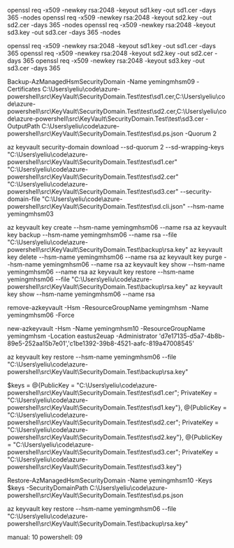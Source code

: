 openssl req -x509 -newkey rsa:2048 -keyout sd1.key -out sd1.cer -days 365 -nodes
openssl req -x509 -newkey rsa:2048 -keyout sd2.key -out sd2.cer -days 365 -nodes
openssl req -x509 -newkey rsa:2048 -keyout sd3.key -out sd3.cer -days 365 -nodes

openssl req -x509 -newkey rsa:2048 -keyout sd1.key -out sd1.cer -days 365
openssl req -x509 -newkey rsa:2048 -keyout sd2.key -out sd2.cer -days 365
openssl req -x509 -newkey rsa:2048 -keyout sd3.key -out sd3.cer -days 365

<!-- backup -->
Backup-AzManagedHsmSecurityDomain -Name yemingmhsm09 -Certificates  C:\Users\yeliu\code\azure-powershell\src\KeyVault\SecurityDomain.Test\test\sd1.cer,C:\Users\yeliu\code\azure-powershell\src\KeyVault\SecurityDomain.Test\test\sd2.cer,C:\Users\yeliu\code\azure-powershell\src\KeyVault\SecurityDomain.Test\test\sd3.cer -OutputPath C:\Users\yeliu\code\azure-powershell\src\KeyVault\SecurityDomain.Test\test\sd.ps.json -Quorum 2

az keyvault security-domain download --sd-quorum 2 --sd-wrapping-keys "C:\Users\yeliu\code\azure-powershell\src\KeyVault\SecurityDomain.Test\test\sd1.cer" "C:\Users\yeliu\code\azure-powershell\src\KeyVault\SecurityDomain.Test\test\sd2.cer" "C:\Users\yeliu\code\azure-powershell\src\KeyVault\SecurityDomain.Test\test\sd3.cer" --security-domain-file "C:\Users\yeliu\code\azure-powershell\src\KeyVault\SecurityDomain.Test\test\sd.cli.json" --hsm-name yemingmhsm03


<!-- new & backup key  -->
az keyvault key create --hsm-name yemingmhsm06 --name rsa
az keyvault key backup --hsm-name yemingmhsm06 --name rsa --file "C:\Users\yeliu\code\azure-powershell\src\KeyVault\SecurityDomain.Test\backup\rsa.key"
az keyvault key delete --hsm-name yemingmhsm06 --name rsa
az keyvault key purge --hsm-name yemingmhsm06 --name rsa
az keyvault key show --hsm-name yemingmhsm06 --name rsa
az keyvault key restore --hsm-name yemingmhsm06 --file "C:\Users\yeliu\code\azure-powershell\src\KeyVault\SecurityDomain.Test\backup\rsa.key"
az keyvault key show --hsm-name yemingmhsm06 --name rsa

<!-- remove -->
remove-azkeyvault -Hsm -ResourceGroupName yemingmhsm -Name yemingmhsm06 -Force

<!-- new -->
new-azkeyvault -Hsm -Name yemingmhsm10 -ResourceGroupName yemingmhsm -Location eastus2euap -Administrator 'd7e17135-d5a7-4b8b-89e5-252aa15b7e01','c1be1392-39b8-4521-aafc-819a47008545'

<!-- restore key: fail -->
az keyvault key restore --hsm-name yemingmhsm06 --file "C:\Users\yeliu\code\azure-powershell\src\KeyVault\SecurityDomain.Test\backup\rsa.key"

<!-- restore -->
$keys = @{PublicKey = "C:\Users\yeliu\code\azure-powershell\src\KeyVault\SecurityDomain.Test\test\sd1.cer"; PrivateKey = "C:\Users\yeliu\code\azure-powershell\src\KeyVault\SecurityDomain.Test\test\sd1.key"},
@{PublicKey = "C:\Users\yeliu\code\azure-powershell\src\KeyVault\SecurityDomain.Test\test\sd2.cer"; PrivateKey = "C:\Users\yeliu\code\azure-powershell\src\KeyVault\SecurityDomain.Test\test\sd2.key"},
@{PublicKey = "C:\Users\yeliu\code\azure-powershell\src\KeyVault\SecurityDomain.Test\test\sd3.cer"; PrivateKey = "C:\Users\yeliu\code\azure-powershell\src\KeyVault\SecurityDomain.Test\test\sd3.key"}

Restore-AzManagedHsmSecurityDomain -Name yemingmhsm10 -Keys $keys -SecurityDomainPath C:\Users\yeliu\code\azure-powershell\src\KeyVault\SecurityDomain.Test\test\sd.ps.json

<!-- restore key: success -->
az keyvault key restore --hsm-name yemingmhsm06 --file "C:\Users\yeliu\code\azure-powershell\src\KeyVault\SecurityDomain.Test\backup\rsa.key"


manual: 10
powershell: 09